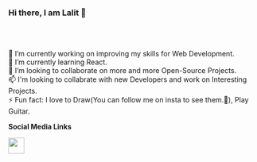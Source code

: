 ### Hi there, I am Lalit 👋
<br>
<br>

 🔭 I’m currently working on improving my skills for Web Development. <br>
 🌱 I’m currently learning React. <br>
 👯 I’m looking to collaborate on more and more Open-Source Projects.<br>
 📫 I'm looking to collabrate with new Developers and work on Interesting Projects. <br>
 ⚡ Fun fact: I love to Draw(You can follow me on insta to see them.🧐), Play Guitar.<br>

<b>Social Media Links</b>

<img height="32" width="32" src="https://cdn.jsdelivr.net/npm/simple-icons@v3/icons/instagram.svg" />

